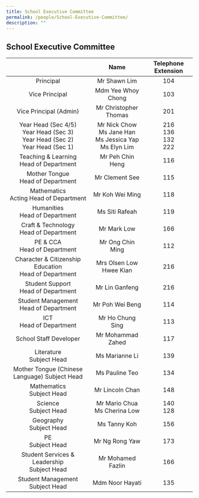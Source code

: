 ```yaml
---
title: School Executive Committee
permalink: /people/School-Executive-Committee/
description: ""
---
```

## School Executive Committee 

|                                               |                            <center>Name                                                                  | <center>Telephone Extension |
|:----------------------------------------------------:|:-----------------------------------------------------------------------------------------:|:-------------------:|
|                       Principal                      |                                        Mr Shawn Lim                                       |         104         |
|                    Vice Principal                    |                                     Mdm Yee Whoy Chong                                    |         103         |
|                Vice Principal (Admin)                |                                        Mr Christopher Thomas                                      |          201        |
|                       Year Head  (Sec 4/5)  <br> Year Head  (Sec 3) <br> Year Head (Sec 2)<br> Year Head (Sec 1)|  Mr Nick Chow <br> Ms Jane Han <br>Ms Jessica Yap  <br>Ms Elyn Lim |   216 <br>136 <br>132 <br>222                            |                                                                         
|        Teaching & Learning <br>Head of Department        |                                      Mr Peh Chin Heng                                     |          116        |
|           Mother Tongue <br>Head of Department           |                                       Mr Clement See                                      |          115        |
|         Mathematics <br> Acting Head of Department        |                                       Mr Koh Wei Ming                                     |         118         |
|             Humanities<br> Head of Department            |                                       Ms Siti Rafeah                                      |         119         |
|         Craft & Technology<br> Head of Department        |                                        Mr Mark Low                                        |         166         |
|              PE & CCA <br>Head of Department             |                                      Mr Ong Chin Ming                                     |         112         |
| Character & Citizenship Education <br>Head of Department |                                  Mrs Olsen Low Hwee Kian                                  |         216         |
|          Student Support <br>Head of Department          |                                      Mr Lin Ganfeng                                    |         216         |
|        Student Management <br>Head of Department         |                                       Mr Poh Wei Beng                                     |         114         |
|                ICT<br> Head of Department                |                                      Mr Ho Chung Sing                                     |         113         |
|                School Staff Developer                |                                     Mr Mohammad Zahed                                     |         117         |
|                Literature<br> Subject Head               |                                      Ms Marianne Li                                       |         139         |
|     Mother Tongue (Chinese Language) Subject Head    |                                       Ms Pauline Teo                                      |         134         |
|               Mathematics <br>Subject Head               |                                      Mr Lincoln Chan                                      |         148         |
|                 Science <br>Subject Head                 |                  Mr Mario Chua <br>                     Ms Cherina Low                                      |        140<br> 128         |
|                Geography <br>Subject Head                |                                        Ms Tanny Koh                                       |         156         |
|                    PE <br>Subject Head                   |                                      Mr Ng Rong Yaw                                       |         173         |
|  Student Services & Leadership <br> Subject Head   |                                     Mr Mohamed Fazlin                                     |         166         |
|            Student Management Subject Head           |                                      Mdm Noor Hayati                                      |         135         |